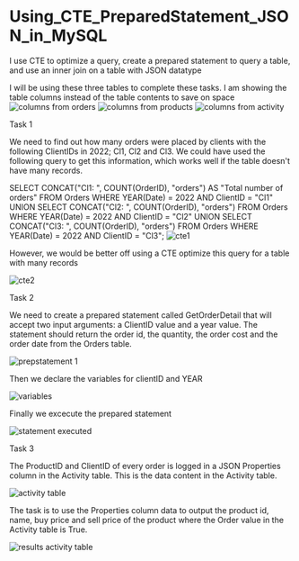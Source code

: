# Using_CTE_PreparedStatement_JSON_in_MySQL
I use CTE to optimize a query, create a prepared statement to query a table, and use an inner join on a table with JSON datatype


I will be using these three tables to complete these tasks. I am showing the table columns instead of the table contents to save on space
![columns from orders](https://user-images.githubusercontent.com/106580846/204768773-81ad512e-3100-469d-a8c0-75026bb75625.png)
![columns from products](https://user-images.githubusercontent.com/106580846/204768818-998e14bb-151c-40d6-9244-cb6835ffb113.png)
![columns from activity](https://user-images.githubusercontent.com/106580846/204768831-14da1b9b-51b2-47c6-b838-0034524eb1b6.png)

Task 1

We need to find out how many orders were placed by clients with the following ClientIDs in 2022; Cl1, Cl2 and Cl3.  We could have used the following query to get this information, which works well if the table doesn't have many records.

SELECT CONCAT("Cl1: ", COUNT(OrderID), "orders") AS "Total number of orders" FROM Orders WHERE YEAR(Date) = 2022 AND ClientID = "Cl1" UNION SELECT CONCAT("Cl2: ", COUNT(OrderID), "orders") FROM Orders WHERE YEAR(Date) = 2022 AND ClientID = "Cl2" UNION SELECT CONCAT("Cl3: ", COUNT(OrderID), "orders") FROM Orders WHERE YEAR(Date) = 2022 AND ClientID = "Cl3";
![cte1](https://user-images.githubusercontent.com/106580846/204769461-9739c80d-ea9f-4970-812a-939e7d11e1cc.png)

However, we would be better off using a CTE optimize this query for a table with many records

![cte2](https://user-images.githubusercontent.com/106580846/204769541-27f54c85-93a2-49ec-b420-f28ce50e1096.png)

Task 2

We need to create a prepared statement called GetOrderDetail that will accept two input arguments: a ClientID value and a year value. 
The statement should return the order id, the quantity, the order cost and the order date from the Orders table.

![prepstatement 1](https://user-images.githubusercontent.com/106580846/204770319-59738b52-2ab6-4a30-871d-44d5eeeafa4d.png)

Then we declare the variables for clientID and YEAR

![variables](https://user-images.githubusercontent.com/106580846/204771331-96119a45-3200-4f1a-a05d-a680fdc4fbbf.png)

Finally we excecute the prepared statement

![statement executed](https://user-images.githubusercontent.com/106580846/204771367-f50f4381-0778-4026-90a8-b5de17dadab7.png)

Task 3

The ProductID and ClientID of every order is logged in a JSON Properties column in the Activity table.
This is the data content in the Activity table.

![activity table](https://user-images.githubusercontent.com/106580846/204772803-462dafb0-4c1e-4914-ac78-4920dcea99d4.png)

The task is to use the Properties column data to output the product id, name, buy price and sell price of the product where the Order value in the Activity table is True.

![results activity table](https://user-images.githubusercontent.com/106580846/204772985-a02a8091-032b-4f8e-ae38-ea37591e7a45.png)


